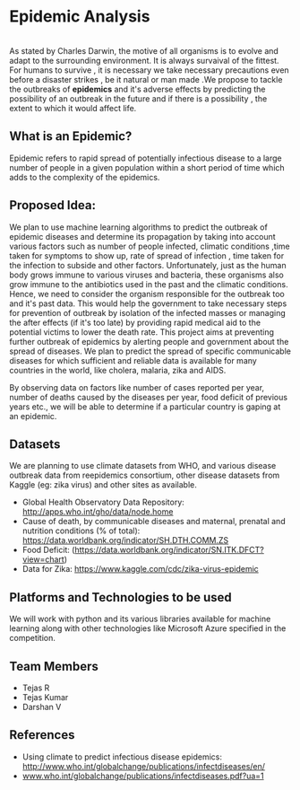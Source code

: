 # Epidemic Analysis
<br>
As stated by Charles Darwin, the motive of all organisms is to evolve and adapt to the surrounding environment. It is always survaival of the fittest. For humans to survive , it is necessary we take necessary precautions even before a disaster strikes , be it natural or man made .We propose to tackle the outbreaks of <b>epidemics</b> and it's adverse effects by predicting the possibility of an outbreak in the future and if there is a possibility , the extent to which it would affect life.

## What is an Epidemic?
Epidemic refers to rapid spread of potentially infectious disease to a large number of people in a given population within a 
short period of time which adds to the complexity of the epidemics.

## Proposed Idea:
We plan to use machine learning algorithms to predict the outbreak of epidemic diseases and determine its propagation by taking into account various factors such as number of people infected, climatic conditions ,time taken for symptoms to show up, rate of spread of infection , time taken for the infection to subside and other factors. Unfortunately, just as the human body grows immune to various viruses and bacteria, these organisms also grow immune to the antibiotics used in the past and the climatic conditions. Hence, we need to consider the organism responsible for the outbreak too and it's past data. This would help the government to take necessary steps for prevention of outbreak by isolation of the infected masses or managing the after effects (if it's too late) by providing rapid medical aid to the potential victims to lower the death rate. This project aims at preventing further outbreak of epidemics by alerting people and government about the spread of diseases. We plan to predict the spread of specific communicable diseases for which sufficient and reliable data is available for many countries in the world, like cholera, malaria, zika and AIDS. 

By observing data on factors like number of cases reported per year, number of deaths caused by the diseases per year, food deficit of previous years etc., we will be able to determine if a particular country is gaping at an epidemic.

## Datasets
We are planning to use climate datasets from WHO, and various disease outbreak data from reepidemics consortium, other disease datasets from Kaggle (eg: zika virus) and other sites as available.

* Global Health Observatory Data Repository: http://apps.who.int/gho/data/node.home
* Cause of death, by communicable diseases and maternal, prenatal and nutrition conditions (% of total): https://data.worldbank.org/indicator/SH.DTH.COMM.ZS
* Food Deficit: (https://data.worldbank.org/indicator/SN.ITK.DFCT?view=chart)
* Data for Zika: https://www.kaggle.com/cdc/zika-virus-epidemic

## Platforms and Technologies to be used
We will work with python and its various libraries available for machine learning along with other technologies like Microsoft Azure specified in the competition.

## Team Members
* Tejas R
* Tejas Kumar
* Darshan V

## References
* Using climate to predict infectious disease epidemics: http://www.who.int/globalchange/publications/infectdiseases/en/
* www.who.int/globalchange/publications/infectdiseases.pdf?ua=1
